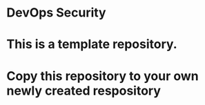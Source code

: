 # DevOps Security
# This is a template repository.
# Copy this repository to your own newly created respository


